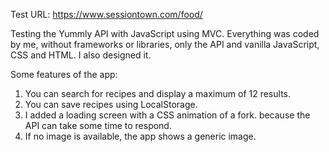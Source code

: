 Test URL: https://www.sessiontown.com/food/

Testing the Yummly API with JavaScript using MVC. Everything was coded by me, without frameworks or libraries, only the API and vanilla JavaScript, CSS and HTML. I also designed it.

Some features of the app:
1.	You can search for recipes and display a maximum of 12 results.
2.	You can save recipes using LocalStorage.
3.	I added a loading screen with a CSS animation of a fork. because the API can take some time to respond.
4.	If no image is available, the app shows a generic image.
